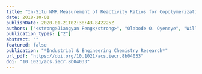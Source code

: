 ```yaml
---
title: "In-Situ NMR Measurement of Reactivity Ratios for Copolymerization of Methyl Methacrylate and Diallyl Dimethylammonium Chloride"
date: 2018-10-01
publishDate: 2020-01-21T02:38:43.842225Z
authors: ["<strong>Jiangyan Feng</strong>", "Olabode O. Oyeneye", "William Z. Xu", "Paul A. Charpentier"]
publication_types: ["2"]
abstract: ""
featured: false
publication: "*Industrial & Engineering Chemistry Research*"
url_pdf: "https://doi.org/10.1021/acs.iecr.8b04033"
doi: "10.1021/acs.iecr.8b04033"
---
```


